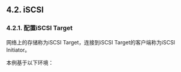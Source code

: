 ## 4.2. iSCSI

### 4.2.1. 配置iSCSI Target

网络上的存储称为iSCSI Target，连接到iSCSI Target的客户端称为iSCSI Initiator。

本例基于以下环境：





































